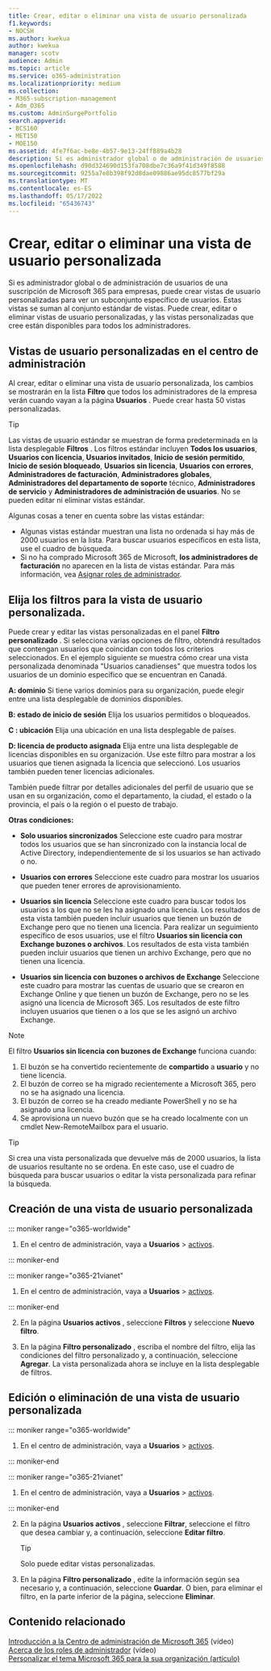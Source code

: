 ```yaml
---
title: Crear, editar o eliminar una vista de usuario personalizada
f1.keywords:
- NOCSH
ms.author: kwekua
author: kwekua
manager: scotv
audience: Admin
ms.topic: article
ms.service: o365-administration
ms.localizationpriority: medium
ms.collection:
- M365-subscription-management
- Adm_O365
ms.custom: AdminSurgePortfolio
search.appverid:
- BCS160
- MET150
- MOE150
ms.assetid: 4fe7f6ac-be8e-4b57-9e13-24ff889a4b28
description: Si es administrador global o de administración de usuarios de una suscripción de Microsoft 365 para empresas, puede usar filtros para crear, editar o eliminar la vista de usuario personalizada.
ms.openlocfilehash: d90d324690d153fa708dbe7c36a9f41d349f8588
ms.sourcegitcommit: 9255a7e8b398f92d8dae09886ae95dc8577bf29a
ms.translationtype: MT
ms.contentlocale: es-ES
ms.lasthandoff: 05/17/2022
ms.locfileid: "65436743"
---
```

# <a name="create-edit-or-delete-a-custom-user-view"></a>Crear, editar o eliminar una vista de usuario personalizada

Si es administrador global o de administración de usuarios de una suscripción de Microsoft 365 para empresas, puede crear vistas de usuario personalizadas para ver un subconjunto específico de usuarios. Estas vistas se suman al conjunto estándar de vistas. Puede crear, editar o eliminar vistas de usuario personalizadas, y las vistas personalizadas que cree están disponibles para todos los administradores.
  
## <a name="custom-user-views-in-the-admin-center"></a>Vistas de usuario personalizadas en el centro de administración

Al crear, editar o eliminar una vista de usuario personalizada, los cambios se mostrarán en la lista **Filtro** que todos los administradores de la empresa verán cuando vayan a la página **Usuarios** . Puede crear hasta 50 vistas personalizadas. 

> [!TIP]
>  Las vistas de usuario estándar se muestran de forma predeterminada en la lista desplegable **Filtros** . Los filtros estándar incluyen **Todos los usuarios**, **Usuarios con licencia**, **Usuarios invitados**,  **Inicio de sesión permitido**, **Inicio de sesión bloqueado**, **Usuarios sin licencia**, **Usuarios con errores**, **Administradores de facturación**, **Administradores globales**, **Administradores del departamento de soporte** técnico, **Administradores de servicio** y **Administradores de administración de usuarios**. No se pueden editar ni eliminar vistas estándar. 

Algunas cosas a tener en cuenta sobre las vistas estándar: 

- Algunas vistas estándar muestran una lista no ordenada si hay más de 2000 usuarios en la lista. Para buscar usuarios específicos en esta lista, use el cuadro de búsqueda. 
- Si no ha comprado Microsoft 365 de Microsoft, **los administradores de facturación** no aparecen en la lista de vistas estándar. Para más información, vea [Asignar roles de administrador](assign-admin-roles.md). 
  
## <a name="choose-the-filters-for-your-custom-user-view"></a>Elija los filtros para la vista de usuario personalizada.

Puede crear y editar las vistas personalizadas en el panel **Filtro personalizado** . Si selecciona varias opciones de filtro, obtendrá resultados que contengan usuarios que coincidan con todos los criterios seleccionados. En el ejemplo siguiente se muestra cómo crear una vista personalizada denominada "Usuarios canadienses" que muestra todos los usuarios de un dominio específico que se encuentran en Canadá. 

  
 **A: dominio** Si tiene varios dominios para su organización, puede elegir entre una lista desplegable de dominios disponibles. 
  
 **B: estado de inicio de sesión** Elija los usuarios permitidos o bloqueados. 
  
 **C : ubicación** Elija una ubicación en una lista desplegable de países. 
  
 **D: licencia de producto asignada** Elija entre una lista desplegable de licencias disponibles en su organización. Use este filtro para mostrar a los usuarios que tienen asignada la licencia que seleccionó. Los usuarios también pueden tener licencias adicionales. 
  
También puede filtrar por detalles adicionales del perfil de usuario que se usan en su organización, como el departamento, la ciudad, el estado o la provincia, el país o la región o el puesto de trabajo.
  
 **Otras condiciones:**
  
- **Solo usuarios sincronizados** Seleccione este cuadro para mostrar todos los usuarios que se han sincronizado con la instancia local de Active Directory, independientemente de si los usuarios se han activado o no. 
    
- **Usuarios con errores** Seleccione este cuadro para mostrar los usuarios que pueden tener errores de aprovisionamiento. 
    
- **Usuarios sin licencia** Seleccione este cuadro para buscar todos los usuarios a los que no se les ha asignado una licencia. Los resultados de esta vista también pueden incluir usuarios que tienen un buzón de Exchange pero que no tienen una licencia. Para realizar un seguimiento específico de esos usuarios, use el filtro **Usuarios sin licencia con Exchange buzones o archivos**. Los resultados de esta vista también pueden incluir usuarios que tienen un archivo Exchange, pero que no tienen una licencia.
    
- **Usuarios sin licencia con buzones o archivos de Exchange** Seleccione este cuadro para mostrar las cuentas de usuario que se crearon en Exchange Online y que tienen un buzón de Exchange, pero no se les asignó una licencia de Microsoft 365. Los resultados de este filtro incluyen usuarios que tienen o a los que se les asignó un archivo Exchange. 

> [!NOTE]
> El filtro **Usuarios sin licencia con buzones de Exchange** funciona cuando:
1. El buzón se ha convertido recientemente de **compartido** a **usuario** y no tiene licencia.
2. El buzón de correo se ha migrado recientemente a Microsoft 365, pero no se ha asignado una licencia.
3. El buzón de correo se ha creado mediante PowerShell y no se ha asignado una licencia.
4. Se aprovisiona un nuevo buzón que se ha creado localmente con un cmdlet New-RemoteMailbox para el usuario.
    
> [!TIP]
> Si crea una vista personalizada que devuelve más de 2000 usuarios, la lista de usuarios resultante no se ordena. En este caso, use el cuadro de búsqueda para buscar usuarios o editar la vista personalizada para refinar la búsqueda. 
  
## <a name="create-a-custom-user-view"></a>Creación de una vista de usuario personalizada

::: moniker range="o365-worldwide"

1. En el centro de administración, vaya a **Usuarios** \> <a href="https://go.microsoft.com/fwlink/p/?linkid=834822" target="_blank">activos</a>.
  
::: moniker-end

::: moniker range="o365-21vianet"

1. En el centro de administración, vaya a **Usuarios** \> <a href="https://go.microsoft.com/fwlink/p/?linkid=850628" target="_blank">activos</a>.  

::: moniker-end
    
2. En la página **Usuarios activos** , seleccione **Filtros** y seleccione **Nuevo filtro**.
  
3. En la página **Filtro personalizado** , escriba el nombre del filtro, elija las condiciones del filtro personalizado y, a continuación, seleccione **Agregar**. La vista personalizada ahora se incluye en la lista desplegable de filtros.

## <a name="edit-or-delete-a-custom-user-view"></a>Edición o eliminación de una vista de usuario personalizada

::: moniker range="o365-worldwide"

1. En el centro de administración, vaya a **Usuarios** \> <a href="https://go.microsoft.com/fwlink/p/?linkid=834822" target="_blank">activos</a>.

::: moniker-end

::: moniker range="o365-21vianet"

1. En el centro de administración, vaya a **Usuarios** \> <a href="https://go.microsoft.com/fwlink/p/?linkid=850628" target="_blank">activos</a>. 

::: moniker-end 
    
2. En la página **Usuarios activos** , seleccione **Filtrar**, seleccione el filtro que desea cambiar y, a continuación, seleccione **Editar filtro**. 
    
    > [!TIP]
    > Solo puede editar vistas personalizadas. 
  
3. En la página **Filtro personalizado** , edite la información según sea necesario y, a continuación, seleccione **Guardar**. O bien, para eliminar el filtro, en la parte inferior de la página, seleccione **Eliminar**. 

## <a name="related-content"></a>Contenido relacionado

[Introducción a la Centro de administración de Microsoft 365](../admin-overview/admin-center-overview.md) (vídeo)\
[Acerca de los roles de administrador](../add-users/about-admin-roles.md) (vídeo)\
[Personalizar el tema Microsoft 365 para la sua organización (artículo)](../setup/customize-your-organization-theme.md)


     
